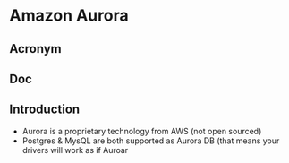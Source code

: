 # Amazon Aurora

## Acronym

## Doc

## Introduction
* Aurora is a proprietary technology from AWS (not open sourced)
* Postgres & MysQL are both supported as Aurora DB (that means your drivers will work as if Auroar
